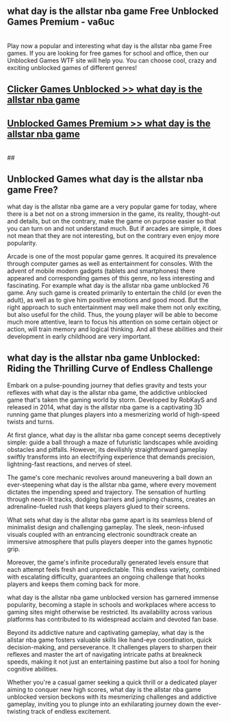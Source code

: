 ## what day is the allstar nba game Free Unblocked Games Premium - va6uc <br>
<br>
Play now a popular and interesting what day is the allstar nba game Free games. If you are looking for free games for school and office, then our Unblocked Games WTF site will help you. You can choose cool, crazy and exciting unblocked games of different genres!


##  [Clicker Games Unblocked >> what day is the allstar nba game](http://freeplayer.one?title=what_day_is_the_allstar_nba_game&ref=04)

##  [Unblocked Games Premium >> what day is the allstar nba game](http://freeplayer.one?title=what_day_is_the_allstar_nba_game&ref=04)
  <br>
  ##



## Unblocked Games what day is the allstar nba game Free?

what day is the allstar nba game are a very popular game for today, where there is a bet not on a strong immersion in the game, its reality, thought-out and details, but on the contrary, make the game on purpose easier so that you can turn on and not understand much. But if arcades are simple, it does not mean that they are not interesting, but on the contrary even enjoy more popularity.

Arcade is one of the most popular game genres. It acquired its prevalence through computer games as well as entertainment for consoles. With the advent of mobile modern gadgets (tablets and smartphones) there appeared and corresponding games of this genre, no less interesting and fascinating. For example what day is the allstar nba game unblocked 76 game. Any such game is created primarily to entertain the child (or even the adult), as well as to give him positive emotions and good mood. But the right approach to such entertainment may well make them not only exciting, but also useful for the child. Thus, the young player will be able to become much more attentive, learn to focus his attention on some certain object or action, will train memory and logical thinking. And all these abilities and their development in early childhood are very important.

##  what day is the allstar nba game Unblocked: Riding the Thrilling Curve of Endless Challenge

Embark on a pulse-pounding journey that defies gravity and tests your reflexes with what day is the allstar nba game, the addictive unblocked game that's taken the gaming world by storm. Developed by RobKayS and released in 2014, what day is the allstar nba game is a captivating 3D running game that plunges players into a mesmerizing world of high-speed twists and turns.

At first glance, what day is the allstar nba game concept seems deceptively simple: guide a ball through a maze of futuristic landscapes while avoiding obstacles and pitfalls. However, its devilishly straightforward gameplay swiftly transforms into an electrifying experience that demands precision, lightning-fast reactions, and nerves of steel.

The game's core mechanic revolves around maneuvering a ball down an ever-steepening what day is the allstar nba game, where every movement dictates the impending speed and trajectory. The sensation of hurtling through neon-lit tracks, dodging barriers and jumping chasms, creates an adrenaline-fueled rush that keeps players glued to their screens.

What sets what day is the allstar nba game apart is its seamless blend of minimalist design and challenging gameplay. The sleek, neon-infused visuals coupled with an entrancing electronic soundtrack create an immersive atmosphere that pulls players deeper into the games hypnotic grip.

Moreover, the game's infinite procedurally generated levels ensure that each attempt feels fresh and unpredictable. This endless variety, combined with escalating difficulty, guarantees an ongoing challenge that hooks players and keeps them coming back for more.

what day is the allstar nba game unblocked version has garnered immense popularity, becoming a staple in schools and workplaces where access to gaming sites might otherwise be restricted. Its availability across various platforms has contributed to its widespread acclaim and devoted fan base.

Beyond its addictive nature and captivating gameplay, what day is the allstar nba game fosters valuable skills like hand-eye coordination, quick decision-making, and perseverance. It challenges players to sharpen their reflexes and master the art of navigating intricate paths at breakneck speeds, making it not just an entertaining pastime but also a tool for honing cognitive abilities.

Whether you're a casual gamer seeking a quick thrill or a dedicated player aiming to conquer new high scores, what day is the allstar nba game unblocked version beckons with its mesmerizing challenges and addictive gameplay, inviting you to plunge into an exhilarating journey down the ever-twisting track of endless excitement.